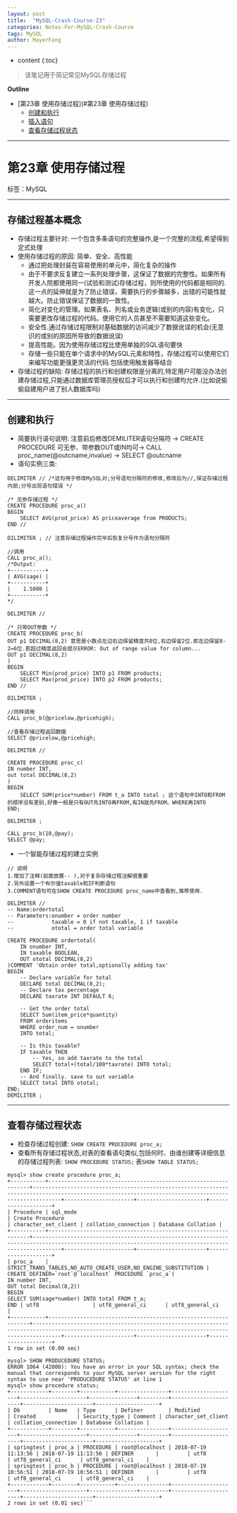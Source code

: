 ```yaml
---
layout: post
title:  "MySQL-Crash-Course-23"
categories: Notes-For-MySQL-Crash-Course
tags: MySQL
author: MayerFang
---
```


* content
{:toc}

>该笔记用于简记常见MySQL存储过程




**Outline**

- [第23章 使用存储过程](#第23章 使用存储过程)
	- [创建和执行](#创建和执行)
	- [插入语句](#插入语句)
	- [查看存储过程状态](#查看存储过程状态)



---

# 第23章 使用存储过程

标签：MySQL

---

## 存储过程基本概念

- 存储过程主要针对: 一个包含多条语句的完整操作,是一个完整的流程,希望得到定式处理
- 使用存储过程的原因: 简单、安全、高性能
	- 通过把处理封装在容易使用的单元中，简化复杂的操作
	- 由于不要求反复建立一系列处理步骤，这保证了数据的完整性。如果所有开发人院都使用同一(试验和测试)存储过程，则所使用的代码都是相同的.这一点的延伸就是为了防止错误，需要执行的步骤越多，出错的可能性就越大。防止错误保证了数据的一致性。
	- 简化对变化的管理。如果表名、列名或业务逻辑(或别的内容)有变化，只需要更改存储过程的代码。使用它的人员甚至不需要知道这些变化。
	- 安全性.通过存储过程限制对基础数据的访问减少了数据讹误的机会(无意识的或别的原因所导致的数据讹误)
	- 提高性能。因为使用存储过程比使用单独的SQL语句要快
	- 存储一些只能在单个请求中的MySQL元素和特性，存储过程可以使用它们来编写功能更强更灵活的代码.包括使用触发器等结合
- 存储过程的缺陷: 存储过程的执行和创建权限是分离的,特定用户可能没办法创建存储过程,只能通过数据库管理员授权后才可以执行和创建均允许.(比如说偷偷自建用户进了别人数据库吗)

---

## 创建和执行

- 简要执行语句说明: 注意前后修改DEMILITER语句分隔符 -> CREATE PROCEDURE 可无参、带参数OUT或IN均可-> CALL proc_name(@outcname,invalue) -> SELECT @outcname
- 语句实例三类:

```
DELIMITER // /*这句用于修改MySQL对;分号语句分隔符的修改,修改后为//,保证存储过程内部;分号出现语句错误 */

/* 无参存储过程 */
CREATE PROCEDURE proc_a()
BEGIN
	SELECT AVG(prod_price) AS priceaverage from PRODUCTS;
END //

DILIMITER ; // 注意存储过程操作完毕后恢复分号作为语句分隔符

//调用
CALL proc_a();
/*Output:
+-----------+
| AVG(sage) |
+-----------+
|    1.5000 |
+-----------+
*/

```
```
DELIMITER //

/* 只带OUT参数 */
CREATE PROCEDURE proc_b(
OUT p1 DECIMAL(8,2) 意思是小数点左边右边保留精度共8位,右边保留2位.即左边保留8-2=6位.若超过精度返回会提示ERROR: Out of range value for column...
OUT p1 DECIMAL(8,2)
)
BEGIN
	SELECT Min(prod_price) INTO p1 FROM products;
	SELECT Max(prod_price) INTO p2 FROM products;
END //

DILIMITER ;

//同样调用
CALL proc_b(@pricelow,@pricehigh);

//查看存储过程返回数据
SELECT @pricelow,@pricehigh;

```
```
DELIMITER //

CREATE PROCEDURE proc_c(
IN number INT,
out total DECIMAL(8,2)
)
BEGIN
	SELECT SUM(price*number) FROM t_a INTO total ; 这个语句中INTO和FROM的顺序没有差别,好像一般是只有OUT先INTO再FROM,有IN就先FROM、WHERE再INTO
END;

DELIMITER ;

CALL proc_b(10,@pay);
SELECT @pay;
```
- 一个智能存储过程的建立实例

```
// 说明
1.增加了注释(前面放置-- ),对于复杂存储过程注解很重要
2.另外设置一个布尔值taxable和IF判断语句
3.COMMENT语句可在SHOW CREATE PROCEDURE proc_name中查看到,推荐使用.

DELIMITER //
-- Name:ordertotal
-- Parameters:onumber = order number
-- 			  taxable = 0 if not taxable, 1 if taxable
-- 			  ototal = order total variable

CREATE PROCEDURE ordertotal(
	IN onumber INT,
	IN taxable BOOLEAN,
	OUT ototal DECIMAL(8,2)
)COMMENT 'Obtain order total,optionally adding tax'
BEGIN
	-- Declare variable for total
	DECLARE total DECIMAL(8,2);
	-- Declare tax percentage
	DECLARE taxrate INT DEFAULT 6;
	
	-- Get the order total
	SELECT Sum(item_price*quantity)
	FROM orderitems
	WHERE order_num = onumber
	INTO total;
	
	-- Is this taxable?
	IF taxable THEN
		-- Yes, so add taxrate to the total
		SELECT total+(total/100*taxrate) INTO total;
	END IF;
	-- And finally. save to out variable
	SELECT total INTO ototal;
END;
DEMILITER ;

```

---

## 查看存储过程状态

- 检查存储过程创建: `SHOW CREATE PROCEDURE proc_a;` 
- 查看所有存储过程状态,对表的查看语句类似,包括何时、由谁创建等详细信息的存储过程列表: `SHOW PROCEDURE STATUS;` 表`SHOW TABLE STATUS;`

```MySQL
mysql> show create procedure proc_a;
+-----------+----------------------------------------------------------------+-----------------------------------------------------------------------------------------------------------------------------------------------------+----------------------+----------------------+--------------------+
| Procedure | sql_mode                                                       | Create Procedure                                                                                                                                    | character_set_client | collation_connection | Database Collation |
+-----------+----------------------------------------------------------------+-----------------------------------------------------------------------------------------------------------------------------------------------------+----------------------+----------------------+--------------------+
| proc_a    | STRICT_TRANS_TABLES,NO_AUTO_CREATE_USER,NO_ENGINE_SUBSTITUTION | CREATE DEFINER=`root`@`localhost` PROCEDURE `proc_a`(
IN number INT,
OUT total Decimal(8,2))
BEGIN
SELECT SUM(sage*number) INTO total FROM t_a;
END | utf8                 | utf8_general_ci      | utf8_general_ci    |
+-----------+----------------------------------------------------------------+-----------------------------------------------------------------------------------------------------------------------------------------------------+----------------------+----------------------+--------------------+
1 row in set (0.00 sec)

mysql> SHOW PRODUCEDURE STATUS;
ERROR 1064 (42000): You have an error in your SQL syntax; check the manual that corresponds to your MySQL server version for the right syntax to use near 'PRODUCEDURE STATUS' at line 1
mysql> show procedure status;
+------------+--------+-----------+----------------+---------------------+---------------------+---------------+---------+----------------------+----------------------+--------------------+
| Db         | Name   | Type      | Definer        | Modified            | Created             | Security_type | Comment | character_set_client | collation_connection | Database Collation |
+------------+--------+-----------+----------------+---------------------+---------------------+---------------+---------+----------------------+----------------------+--------------------+
| springtest | proc_a | PROCEDURE | root@localhost | 2018-07-19 11:13:56 | 2018-07-19 11:13:56 | DEFINER       |         | utf8                 | utf8_general_ci      | utf8_general_ci    |
| springtest | proc_b | PROCEDURE | root@localhost | 2018-07-19 10:56:51 | 2018-07-19 10:56:51 | DEFINER       |         | utf8                 | utf8_general_ci      | utf8_general_ci    |
+------------+--------+-----------+----------------+---------------------+---------------------+---------------+---------+----------------------+----------------------+--------------------+
2 rows in set (0.01 sec)```


